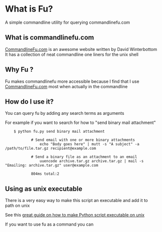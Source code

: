 [CommandlineFu.com]: http://www.commandlinefu.com/commands/browse

[great guide on how to make Python script executable on unix]: http://effbot.org/pyfaq/how-do-i-make-a-python-script-executable-on-unix.htm

# What is Fu?

A simple commandline utility for querying commandlinefu.com

## What is commandlinefu.com

[CommandlineFu.com] is an awesome website written by David Winterbottom
It has a collection of neat commandline one liners for the unix shell

## Why Fu ?

Fu makes commandlinefu more accessible because I find that I use
[CommandlineFu.com] most when actually in the commandline

## How do I use it?

You can query fu by adding any search terms as arguments

For example if you want to search for how to "send binary mail attachment"

		$ python fu.py send binary mail attachment
			
				# Send email with one or more binary attachments
					echo "Body goes here" | mutt -s "A subject" -a /path/to/file.tar.gz recipient@example.com
						
				# Send a binary file as an attachment to an email
					uuencode archive.tar.gz archive.tar.gz | mail -s "Emailing: archive.tar.gz" user@example.com
				
				804ms total:2

## Using as unix executable

There is a very easy way to make this script an executable and add it to path on unix

See this [great guide on how to make Python script executable on unix]

If you want to use fu as a command you can 



